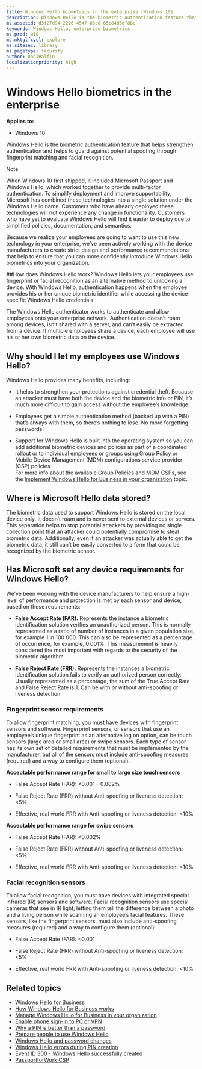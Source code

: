 ```yaml
---
title: Windows Hello biometrics in the enterprise (Windows 10)
description: Windows Hello is the biometric authentication feature that helps strengthen authentication and helps to guard against potential spoofing through fingerprint matching and facial recognition.
ms.assetid: d3f27d94-2226-4547-86c0-65c84d6df8Bc
keywords: Windows Hello, enterprise biometrics
ms.prod: w10
ms.mktglfcycl: explore
ms.sitesec: library
ms.pagetype: security
author: DaniHalfin
localizationpriority: high
---
```


# Windows Hello biometrics in the enterprise
**Applies to:**

-   Windows 10

Windows Hello is the biometric authentication feature that helps strengthen authentication and helps to guard against potential spoofing through fingerprint matching and facial recognition.

>[!NOTE]
>When Windows 10 first shipped, it included Microsoft Passport and Windows Hello, which worked together to provide multi-factor authentication. To simplify deployment and improve supportability, Microsoft has combined these technologies into a single solution under the Windows Hello name. Customers who have already deployed these technologies will not experience any change in functionality. Customers who have yet to evaluate Windows Hello will find it easier to deploy due to simplified policies, documentation, and semantics.

Because we realize your employees are going to want to use this new technology in your enterprise, we’ve been actively working with the device manufacturers to create strict design and performance recommendations that help to ensure that you can more confidently introduce Windows Hello biometrics into your organization.

##How does Windows Hello work?
Windows Hello lets your employees use fingerprint or facial recognition as an alternative method to unlocking a device. With Windows Hello, authentication happens when the employee provides his or her unique biometric identifier while accessing the device-specific Windows Hello credentials.

The Windows Hello authenticator works to authenticate and allow employees onto your enterprise network. Authentication doesn’t roam among devices, isn’t shared with a server, and can’t easily be extracted from a device. If multiple employees share a device, each employee will use his or her own biometric data on the device.

## Why should I let my employees use Windows Hello?
Windows Hello provides many benefits, including:

-   It helps to strengthen your protections against credential theft. Because an attacker must have both the device and the biometric info or PIN, it’s much more difficult to gain access without the employee’s knowledge.

-   Employees get a simple authentication method (backed up with a PIN) that’s always with them, so there’s nothing to lose. No more forgetting passwords!

-   Support for Windows Hello is built into the operating system so you can add additional biometric devices and polices as part of a coordinated rollout or to individual employees or groups using Group Policy or Mobile Device Management (MDM) configurations service provider (CSP) policies.<br>For more info about the available Group Policies and MDM CSPs, see the [Implement Windows Hello for Business in your organization](implement-microsoft-passport-in-your-organization.md) topic.

## Where is Microsoft Hello data stored?
The biometric data used to support Windows Hello is stored on the local device only. It doesn’t roam and is never sent to external devices or servers. This separation helps to stop potential attackers by providing no single collection point that an attacker could potentially compromise to steal biometric data. Additionally, even if an attacker was actually able to get the biometric data, it still can’t be easily converted to a form that could be recognized by the biometric sensor.

## Has Microsoft set any device requirements for Windows Hello?
We’ve been working with the device manufacturers to help ensure a high-level of performance and protection is met by each sensor and device, based on these requirements:

-   **False Accept Rate (FAR).** Represents the instance a biometric identification solution verifies an unauthorized person. This is normally represented as a ratio of number of instances in a given population size, for example 1 in 100 000. This can also be represented as a percentage of occurrence, for example, 0.001%. This measurement is heavily considered the most important with regards to the security of the biometric algorithm.

-   **False Reject Rate (FRR).** Represents the instances a biometric identification solution fails to verify an authorized person correctly. Usually represented as a percentage, the sum of the True Accept Rate and False Reject Rate is 1. Can be with or without anti-spoofing or liveness detection.

### Fingerprint sensor requirements
To allow fingerprint matching, you must have devices with fingerprint sensors and software. Fingerprint sensors, or sensors that use an employee’s unique fingerprint as an alternative log on option, can be touch sensors (large area or small area) or swipe sensors. Each type of sensor has its own set of detailed requirements that must be implemented by the manufacturer, but all of the sensors must include anti-spoofing measures (required) and a way to configure them (optional).

**Acceptable performance range for small to large size touch sensors**

-   False Accept Rate (FAR): &lt;0.001 – 0.002%

-   False Reject Rate (FRR) without Anti-spoofing or liveness detection: &lt;5%

-   Effective, real world FRR with Anti-spoofing or liveness detection: &lt;10%

**Acceptable performance range for swipe sensors**

-   False Accept Rate (FAR): &lt;0.002%

-   False Reject Rate (FRR) without Anti-spoofing or liveness detection: &lt;5%

-   Effective, real world FRR with Anti-spoofing or liveness detection: &lt;10%

### Facial recognition sensors
To allow facial recognition, you must have devices with integrated special infrared (IR) sensors and software. Facial recognition sensors use special cameras that see in IR light, letting them tell the difference between a photo and a living person while scanning an employee’s facial features. These sensors, like the fingerprint sensors, must also include anti-spoofing measures (required) and a way to configure them (optional).

-   False Accept Rate (FAR): &lt;0.001

-   False Reject Rate (FRR) without Anti-spoofing or liveness detection: &lt;5%

-   Effective, real world FRR with Anti-spoofing or liveness detection: &lt;10%

## Related topics
- [Windows Hello for Business](hello-identity-verification.md)
- [How Windows Hello for Business works](hello-how-it-works.md)
- [Manage Windows Hello for Business in your organization](hello-manage-in-organization.md)
- [Enable phone sign-in to PC or VPN](hello-enable-phone-signin.md)
- [Why a PIN is better than a password](hello-why-pin-is-better-than-password.md)
- [Prepare people to use Windows Hello](hello-prepare-people-to-use.md)
- [Windows Hello and password changes](hello-and-password-changes.md)
- [Windows Hello errors during PIN creation](hello-errors-during-pin-creation.md)
- [Event ID 300 - Windows Hello successfully created](hello-event-300.md)
- [PassportforWork CSP](https://go.microsoft.com/fwlink/p/?LinkId=708219)

 

 





